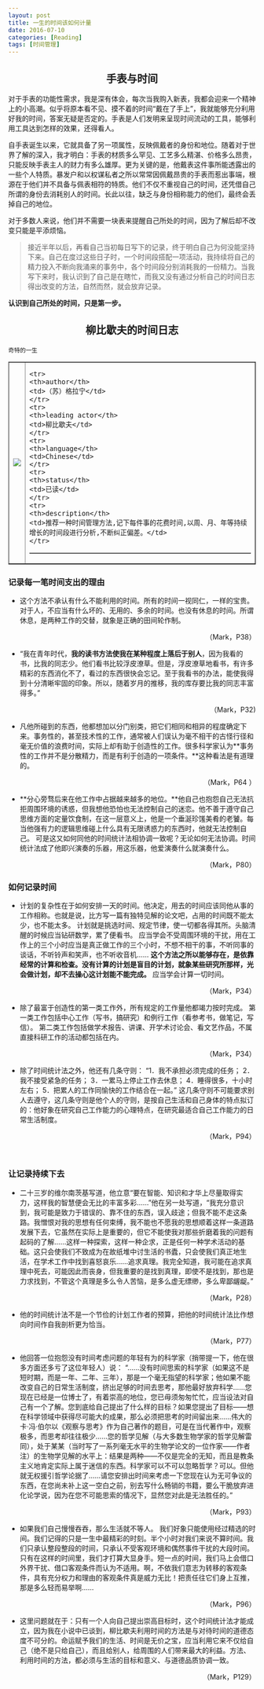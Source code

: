 ```yaml
---
layout: post
title: 一生的时间该如何计量
date: 2016-07-10
categories: [Reading]
tags: [时间管理]
---
```



## <center>手表与时间</center>

对于手表的功能性需求，我是深有体会，每次当我购入新表，我都会迎来一个精神上的小高潮。似乎将原本看不见、摸不着的时间“戴在了手上”，我就能够充分利用好我的时间，答案无疑是否定的。手表是人们发明来呈现时间流动的工具，能够利用工具达到怎样的效果，还得看人。

自手表诞生以来，它就具备了另一项属性，反映佩戴者的身份和地位。随着对于世界了解的深入，我才明白：手表的材质多么罕见、工艺多么精湛、价格多么昂贵，只能反映手表主人的财力有多么雄厚。更为关键的是，他戴表这件事所能透露出的一些个人特质。暴发户和以权谋私者之所以常常因佩戴昂贵的手表而惹出事端，根源在于他们并不具备与佩表相符的特质。他们不仅不重视自己的时间，还凭借自己所谓的身份去消耗别人的时间。长此以往，缺乏与身份相称能力的他们，最终会丢掉自己的地位。

对于多数人来说，他们并不需要一块表来提醒自己所处的时间，因为了解后却不改变只能是平添烦恼。

> 接近半年以后，再看自己当初每日写下的记录，终于明白自己为何没能坚持下来。自己在度过这些日子时，一个时间段搭配一项活动，我持续将自己的精力投入不断向我涌来的事务中，各个时间段分别消耗我的一份精力。当我写下来时，我认识到了自己是在瞎忙，而我又没有通过分析自己的时间日志得出改变的方法，自然而然，就会放弃记录。

**认识到自己所处的时间，只是第一步。**

## <center>柳比歇夫的时间日志</center>

```
奇特的一生
```

<html>
<body>

<table border="1">
<tr>
<td>
<img src = "https://images-cn.ssl-images-amazon.com/images/I/51w6xiSVgBL._AA160_.jpg">
</td>

<td>
<table border="1">

    <tr>
    <th>author</th>
    <td>（苏）格拉宁</td>
    </tr>
    <tr>
    <th>leading actor</th>
    <td>柳比歇夫</td>
    </tr>
    <tr>
    <th>language</th>
    <td>Chinese</td>
    </tr>
    <tr>
    <th>status</th>
    <td>已读</td>
    </tr>
    <tr>
    <th>description</th>
    <td>推荐一种时间管理方法,记下每件事的花费时间,以周、月、年等持续增长的时间段进行分析,不断纠正偏差。</td>
    </tr>


</table>
</td>

</tr>
</table>

</body>
</html>



### <left>记录每一笔时间支出的理由



* 这个方法不承认有什么不能利用的时间。所有的时间一视同仁，一样的宝贵。对于人，不应当有什么坏的、无用的、多余的时间。也没有休息的时间。所谓休息，是两种工作的交替，就象是正确的田间轮作制。

  <p align="right">（Mark，P38） </p>

* “我在青年时代，**我的读书方法使我在某种程度上落后于别人**，因为我看的书，比我的同志少。他们看书比较浮皮潦草。但是，浮皮潦草地看书，有许多精彩的东西消化不了，看过的东西很快会忘记。至于我看书的办法，能使我得到十分清晰牢固的印象。所以，随着岁月的推移，我的库存要比我的同志丰富得多。”

  <p align="right">（Mark，P32) </p>

* 凡他所碰到的东西，他都想加以分门别类，把它们相同和相异的程度确定下来。事务性的，甚至技术性的工作，通常被人们误认为毫不相干的古怪行径和毫无价值的浪费时间，实际上却有助于创造性的工作。很多科学家认为**事务性的工作并不是分散精力，而是有利于创造的一项条件。**这种看法是有道理的。

  <p align="right">（Mark，P64 ）</p>

* **分心旁骛后来在他工作中占据越来越多的地位。**他自己也抱怨自己无法抗拒周围环境的诱惑，但我想他恐怕也无法控制自己的迷恋。他不善于遵守自己思维方面的定量饮食制，在这一层意义上，他是一个垂涎珍馐美肴的老饕。每当他强有力的逻辑思维碰上什么具有无限诱惑力的东西时，他就无法控制自己。 可是这又如何同他的时间统计法相协调一致呢？无论如何无法协调。时间统计法成了他即兴演奏的乐器，用这乐器，他爱演奏什么就演奏什么。

  <p align="right">（Mark，P80）</p>

### 如何记录时间 



* 计划的复杂性在于如何安排一天的时间。他决定，用去的时间应该同他从事的工作相称。也就是说，比方写一篇有独特见解的论文吧，占用的时间既不能太少，也不能太多。 计划就是挑选时间、规定节律，使一切都各得其所。头脑清醒的时候应当钻研数学，累了便看书。 应当学会不受周围环境的干扰，用在工作上的三个小时应当是真正做工作的三个小时，不想不相干的事，不听同事的谈话，不听铃声和笑声，也不听收音机…… **这个方法之所以能够存在，是依靠经常的计算和检查。没有计算的计划是盲目的计划，就象某些研究所那样，光会做计划，却不去操心这计划能不能完成。** 应当学会计算一切时间。

  <p align="right">（Mark，P34） </p>

* 除了最富于创造性的第一类工作外，所有规定的工作量他都竭力按时完成。 第一类工作包括中心工作（写书，搞研究）和例行工作（看参考书，做笔记，写信）。 第二类工作包括做学术报告、讲课、开学术讨论会、看文艺作品，不属直接科研工作的活动都包括在内。

  <p align="right">（Mark，P34） </p>

* 除了时间统计法之外，他还有几条守则： “1．我不承担必须完成的任务； 2．我不接受紧急的任务； 3．一累马上停止工作去休息； 4．睡得很多，十小时左右； 5．把累人的工作同愉快的工作结合在一起。” 这几条守则不可能要求别人去遵守，这几条守则是他个人的守则，是按自己生活和自己身体的特点拟订的：他好象在研究自己工作能力的心理特点，在研究最适合自己工作能力的日常生活制度。

  <p align="right">（Mark，P94）</p>

  ​


### 让记录持续下去



* 二十三岁的维尔南茨基写道，他立意“要在智能、知识和才华上尽量取得实力，这样我的智慧便会无比的丰富多彩……”他在另一处写道，“我充分意识到，我可能是致力于错误的、靠不住的东西，误入歧途；但我不能不走这条路。我憎恨对我的思想有任何束缚，我不能也不愿我的思想顺着这样一条道路发展下去，它虽然在实际上是重要的，但它不能使我对那些折磨着我的问题有起码的了解……这样一种探索，这样一种企求，正是任何一种学术活动的基础。这只会使我们不致成为在故纸堆中讨生活的书蠹，只会使我们真正地生活，在学术工作中找到喜怒哀乐……追求真理。我完全知道，我可能在追求真理中死去，可能因此而丧身，但我重要的是找到真理，即使不是找到，那也是力求找到，不管这个真理是多么令人苦恼，是多么虚无缥缈，多么卑鄙龌龊。”

  <p align="right">（Mark，P28）</p>

* 他的时间统计法不是一个节俭的计划工作者的预算，把他的时间统计法比作想向时间作自我剖析更为恰当。

  <p align="right">（Mark，P77）</p>

* 他回答一位抱怨没有时间考虑问题的年轻有为的科学家（捎带提一下，他在很多方面还多亏了这位年轻人）说： “……没有时间思索的科学家（如果这不是短时期，而是一年、二年、三年），那是一个毫无指望的科学家；他如果不能改变自己的日常生活制度，挤出足够的时间去思考，那他最好放弃科学……您现在已经是一位博士了，有着崇高的地位，您已毋须匆匆忙忙，应当设法对自己有一个了解。您到底给自己提出了什么样的目标？如果您提出了目标——想在科学领域中获得尽可能大的成果，那么必须把思考的时间留出来……伟大的卡·冯·伯尔以《观察与思考》作为自己著作的题目，可是在当代著作中，观察极多，而思考却往往极少……您的哲学见解（与大多数生物学家的哲学见解雷同），处于某某（当时写了一系列毫无水平的生物学论文的一位作家——作者注）的生物学见解的水平上：结果是两种——不仅是完全的无知，而且是教条主义地肯定实际上属于迷信的东西。科学家可以不可以忽略哲学？可以。但他就无权援引哲学论据了……请您安排出时间来考虑一下您现在认为无可争议的东西，在您尚未补上这一空白之前，别去写什么畅销的书籍，要么干脆放弃进化论学说，因为在您不可能思索的情况下，显然您对此是无法胜任的。”

  <p align="right">（Mark，P93）</p>


* 如果我们自己慢慢吞吞，那么生活就不等人。 我们好象只能使用经过精选的时间。我们记得的只是一生中最精彩的时刻。半个小时对我们来说不算时间。我们只承认整段整段的时间，只承认不受客观环境和偶然事件干扰的大段时间。只有在这样的时间里，我们才打算大显身手。短一点的时间，我们马上会借口外界干扰、借口客观条件而认为不适用。啊，不依我们意志为转移的客观条件，具有充分权力和理由的客观条件真是威力无比！把责任往它们身上互推，那是多么轻而易举啊……

  <p align="right">（Mark，P96）</p>


* 这里问题就在于：只有一个人向自己提出崇高目标时，这个时间统计法才能成立，因为我在小说中已谈到，柳比歇夫利用时间的方法是与对待时间的道德态度不可分的。命运赋予我们的生活、时间是无价之宝，应当利用它来不仅给自己（绝不是只给自己），而且给别人，给周围的人们带来最大的利益。方法、利用时间的方法，都必须与生活的目标和意义、与道德品质协调一致。

  <p align="right">（Mark，P129）</p>

  ​
  ​






  ​